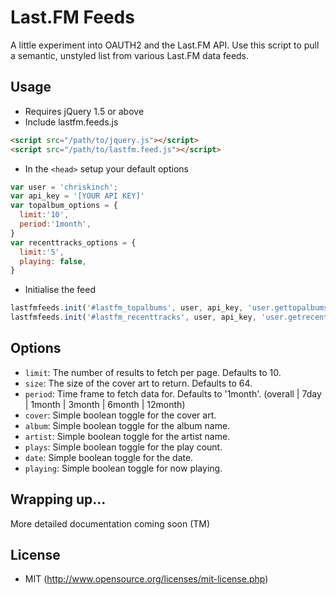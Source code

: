 # Last.FM Feeds

A little experiment into OAUTH2 and the Last.FM API. Use this script to pull a semantic, unstyled list from various Last.FM data feeds.

## Usage

- Requires jQuery 1.5 or above
- Include lastfm.feeds.js

````html
<script src="/path/to/jquery.js"></script>
<script src="/path/to/lastfm.feed.js"></script>
````

- In the `<head>` setup your default options

````javascript
var user = 'chriskinch';
var api_key = '[YOUR API KEY]'
var topalbum_options = {
  limit:'10',
  period:'1month',
}
var recenttracks_options = {
  limit:'5',
  playing: false,
}
````

- Initialise the feed

````javascript
lastfmfeeds.init('#lastfm_topalbums', user, api_key, 'user.gettopalbums', topalbum_options);
lastfmfeeds.init('#lastfm_recenttracks', user, api_key, 'user.getrecenttracks', recenttracks_options);
````

## Options

- `limit`: The number of results to fetch per page. Defaults to 10.
- `size`: The size of the cover art to return. Defaults to 64.
- `period`: Time frame to fetch data for. Defaults to '1month'. (overall | 7day | 1month | 3month | 6month | 12month)
- `cover`: Simple boolean toggle for the cover art.
- `album`: Simple boolean toggle for the album name.
- `artist`: Simple boolean toggle for the artist name.
- `plays`: Simple boolean toggle for the play count.
- `date`: Simple boolean toggle for the date.
- `playing`: Simple boolean toggle for now playing.

## Wrapping up...

More detailed documentation coming soon (TM)

## License

- MIT (http://www.opensource.org/licenses/mit-license.php)
